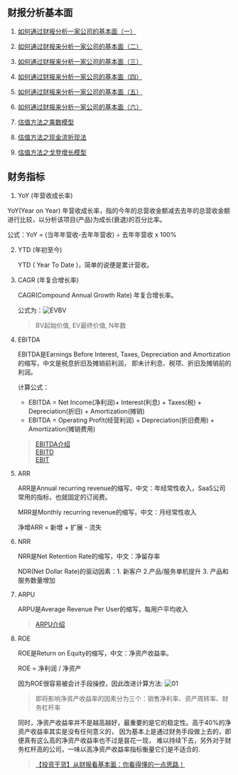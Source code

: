 ## 财报分析基本面

1. [如何通过财报分析一家公司的基本面（一）](https://xueqiu.com/7669896144/134488195)

2. [如何通过财报来分析一家公司的基本面（二）](https://xueqiu.com/7669896144/134627359)

3. [如何通过财报来分析一家公司的基本面（三）](https://xueqiu.com/7669896144/135696164)

4. [如何通过财报来分析一家公司的基本面（四）](https://xueqiu.com/7669896144/135760765)

5. [如何通过财报来分析一家公司的基本面（五）](https://xueqiu.com/7669896144/135933481)

6. [如何通过财报来分析一家公司的基本面（六）](https://xueqiu.com/7669896144/136129031)

7. [估值方法之乘数模型](https://xueqiu.com/7669896144/129325189)

8. [估值方法之现金流折现法](https://xueqiu.com/7669896144/133900291)

9. [估值方法之戈登增长模型](https://xueqiu.com/7669896144/134009469)

## 财务指标
1. YoY (年营收成长率)

  YoY(Year on Year) 年营收成长率，指的今年的总营收金额减去去年的总营收金额进行比较，以分析该项目(产品)为成长(衰退)的百分比率。

  公式：YoY = (当年年营收-去年年营收) ÷ 去年年营收 x 100%

2. YTD (年初至今)

   YTD ( Year To Date )，简单的说便是累计营收。

3. CAGR (年复合增长率)

   CAGR(Compound Annual Growth Rate) 年复合增长率。

   公式为：![EVBV](https://www.projectclub.com.tw/images/article/bigdata/EVBV.png)
   > BV起始价值, EV最终价值, N年数

4. EBITDA

   EBITDA是Earnings Before Interest, Taxes, Depreciation and Amortization的缩写，中文是税息折旧及摊销前利润，
   即未计利息、税项、折旧及摊销前的利润。

   计算公式：    
   - EBITDA = Net Income(净利润)+ Interest(利息) + Taxes(税) + Depreciation(折旧) + Amortization(摊销)
   - EBITDA = Operating Profit(经营利润) + Depreciation(折旧费用) + Amortization(摊销费用)

   > [EBITDA介绍](https://wiki.mbalib.com/wiki/EBITDA)    
   > [EBITD](https://wiki.mbalib.com/wiki/EBITD)    
   > [EBIT](https://wiki.mbalib.com/wiki/EBIT)

5. ARR    

   ARR是Annual recurring revenue的缩写，中文：年经常性收入，SaaS公司常用的指标，也就固定的订阅费。

   MRR是Monthly recurring revenue的缩写，中文：月经常性收入

   净增ARR = 新增 + 扩展 - 流失

6. NRR

   NRR是Net Retention Rate的缩写，中文：净留存率

   NDR(Net Dollar Rate)的驱动因素：1. 新客户 2.产品/服务单机提升  3. 产品和服务数量增加 

7. ARPU

   ARPU是Average Revenue Per User的缩写，每用户平均收入

   > [ARPU介绍](https://wiki.mbalib.com/wiki/ARPU%E5%80%BC)

8. ROE
   
   ROE是Return on Equity的缩写，中文：净资产收益率。

   ROE = 净利润 / 净资产

   因为ROE很容易被会计手段操控，因此改进计算方法:
   ![01](https://github.com/lizj3624/mynote/blob/master/stock-finance/pictures/roe.jpg)
   > 即将影响净资产收益率的因素分为三个：销售净利率、资产周转率、财务杠杆率

   同时，净资产收益率并不是越高越好，最重要的是它的稳定性。高于40%的净资产收益率其实是没有任何意义的，
   因为基本上是通过财务手段做上去的，即便真有这么高的净资产收益率也不过是昙花一现，
   难以持续下去，另外对于财务杠杆高的公司，一味以高净资产收益率指标衡量它们是不适合的.
   > [【投资干货】从财报看基本面：你看得懂的一点思路！](https://xueqiu.com/7669896144/135696164)

